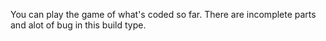 You can play the game of what's coded so far. There are incomplete parts and alot of bug in this build type.